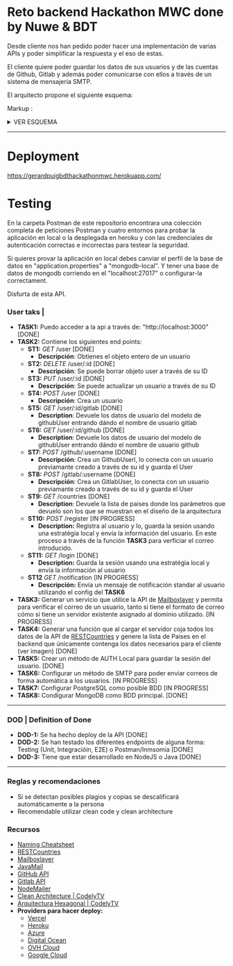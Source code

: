 # Reto backend Hackathon MWC done by Nuwe & BDT

Desde cliente nos han pedido poder hacer una implementación de varias APIs y poder simplificar la respuesta y el eso de estas.

El cliente quiere poder guardar los datos de sus usuarios y de las cuentas de Github, Gitlab y además poder comunicarse con ellos a través de un sistema de mensajería SMTP.

El arquitecto propone el siguiente esquema:

Markup : <details>
           <summary>VER ESQUEMA</summary>
            <p>
               <img src="https://github.com/gerardpuigl/BDT_Hackathon_MWC/blob/main/schema/ArchitectureSchema.jpg" alt="java" title="java" width=100%/>
             </p>
         </details>

----

# Deployment
https://gerardpuigbdthackathonmwc.herokuapp.com/

# Testing

En la carpeta Postman de este repositorio encontrara una colección completa de peticiones Postman y cuatro entornos para probar la aplicación en local o la desplegada en heroku y con las credenciales de autenticación correctas e incorrectas para testear la seguridad.

Si quieres provar la aplicación en local debes canviar el perfil de la base de datos en "application.properties" a "mongodb-local". Y tener una base de datos de mongodb corriendo en el  "localhost:27017" o configurar-la correctament.

Disfurta de esta API.

### User taks | 

- **TASK1:** Puedo acceder a la api a través de: "http://localhost:3000" [DONE]
- **TASK2:** Contiene los siguientes end points:
    - **ST1:** *GET* /user [DONE]
        - **Descripción**: Obtienes el objeto entero de un usuario
    - **ST2:** *DELETE* /user/:id [DONE]
        - **Descripción**: Se puede borrar objeto user a través de su ID
    - **ST3:** *PUT* /user/:id [DONE]
        - **Descripción**: Se puede actualizar un usuario a través de su ID
    - **ST4:** *POST* /user [DONE]
        - **Descripción**: Crea un usuario 
    - **ST5:** *GET* /user/:id/gitlab [DONE]
        - **Description**: Devuele los datos de usuario del modelo de githubUser entrando dándo el nombre de usuario gitlab
    - **ST6:** *GET* /user/:id/github [DONE]
        - **Description**: Devuele los datos de usuario del modelo de githubUser entrando dándo el nombre de usuario github    
    - **ST7:** *POST* /github/:username [DONE]
        - **Descripción**: Crea un GithubUserl, lo conecta con un usuario previamante creado a través de su id y guarda el User
    - **ST8:** *POST* /gitlab/:username [DONE]
        - **Descripción**: Crea un GitlabUser, lo conecta con un usuario previamante creado a través de su id y guarda el User
    - **ST9:** *GET* /countries [DONE]
        - **Description**: Devuele la lista de paises donde los parámetros que devuelo son los que se muestran en el diseño de la arquitectura
    - **ST10:** *POST* /register [IN PROGRESS]
        - **Description:** Registra al usuario y lo, guarda la sesión usando una estratégia local y envía la información del usuario. En este proceso a través de la función **TASK3** para verficiar el correo introducido.
    - **ST11:** *GET* /login [DONE]
        - **Description:** Guarda la sesión usando una estratégia local y envía la información al usuario
    - **ST12** *GET* /notification [IN PROGRESS]
        - **Descripción:** Envía un mensaje de notificación standar al usuario utilizando el config del **TASK6**
- **TASK3:** Generar un servicio que utilice la API de [Mailboxlayer](https://mailboxlayer.com/) y permita para verificar el correo de un usuario, tanto si tiene el formato de correo cómo si tiene un servidor existente asignado al dominio utilizado.   [IN PROGRESS]
- **TASK4:** Generar una función que al cargar el servidor coja todos los datos de la API de [RESTCountries](https://restcountries.eu/) y genere la lista de Paises en el backend que únicamente contenga los datos necesarios para el cliente (ver imagen) [DONE]
- **TASK5:** Crear un método de AUTH Local para guardar la sesión del usuario. [DONE]
- **TASK6:** Configurar un método de SMTP para poder enviar correos de forma automática a los usuarios. [IN PROGRESS]
- **TASK7:** Configurar PostgreSQL como posible BDD [IN PROGRESS]
- **TASK8:** Condigurar MongoDB como BDD principal. [DONE]

----

### DOD | Definition of Done

- **DOD-1:** Se ha hecho deploy de la API [DONE]
- **DOD-2:** Se han testado los diferentes endpoints de alguna forma: Testing (Unit, Integracióin, E2E) o Postman/Inmsomia [DONE]
- **DOD-3:** Tiene que estar desarrollado en NodeJS o Java [DONE]

---

### Reglas y recomendaciones 

- Si se detectan posibles plagios y copias se descalificará automáticamente a la persona
- Recomendable utilizar clean code y clean architecture


### Recursos
- [Naming Cheatsheet](https://github.com/gagocarrilloedgar/naming-cheatsheet)
- [RESTCountries](https://restcountries.eu/)
- [Mailboxlayer](https://mailboxlayer.com/)
- [JavaMail](https://javaee.github.io/javamail/)
- [GitHub API](https://docs.github.com/es/rest)
- [Gitlab API](https://docs.gitlab.com/ee/api/)
- [NodeMailer](https://nodemailer.com/about/)
- [Clean Architecture | CodelyTV](https://www.youtube.com/watch?v=y3MWfPDmVqo)
- [Arquitectura Hexagonal | CodelyTV](https://www.youtube.com/watch?v=GZ9ic9QSO5U)
- **Providers para hacer deploy:**
    - [Vercel](https://vercel.com/)
    - [Heroku](https://www.heroku.com/)
    - [Azure](https://azure.microsoft.com/es-es/)
    - [Digital Ocean](https://www.digitalocean.com/)
    - [OVH Cloud](https://www.ovh.es/)
    - [Google Cloud](https://cloud.google.com/)
